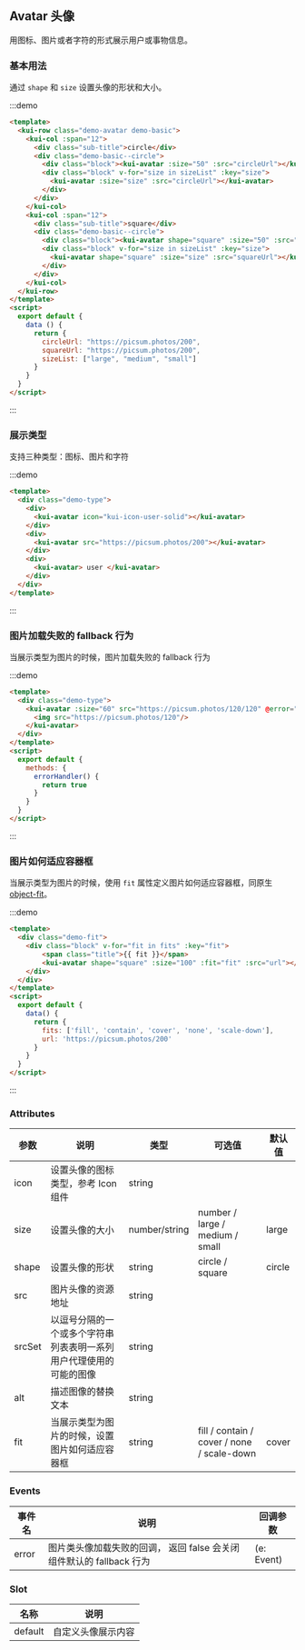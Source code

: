 ## Avatar 头像

用图标、图片或者字符的形式展示用户或事物信息。

### 基本用法

通过 `shape` 和 `size` 设置头像的形状和大小。

:::demo
```html
<template>
  <kui-row class="demo-avatar demo-basic">
    <kui-col :span="12">
      <div class="sub-title">circle</div>
      <div class="demo-basic--circle">
        <div class="block"><kui-avatar :size="50" :src="circleUrl"></kui-avatar></div>
        <div class="block" v-for="size in sizeList" :key="size">
          <kui-avatar :size="size" :src="circleUrl"></kui-avatar>
        </div>
      </div>
    </kui-col>  
    <kui-col :span="12">
      <div class="sub-title">square</div>
      <div class="demo-basic--circle">
        <div class="block"><kui-avatar shape="square" :size="50" :src="squareUrl"></kui-avatar></div>
        <div class="block" v-for="size in sizeList" :key="size">
          <kui-avatar shape="square" :size="size" :src="squareUrl"></kui-avatar>
        </div>
      </div>
    </kui-col> 
  </kui-row>
</template>
<script>
  export default {
    data () {
      return {
        circleUrl: "https://picsum.photos/200",
        squareUrl: "https://picsum.photos/200",
        sizeList: ["large", "medium", "small"]
      }
    }
  }
</script>

```
:::

### 展示类型

支持三种类型：图标、图片和字符

:::demo
```html
<template>
  <div class="demo-type">
    <div>
      <kui-avatar icon="kui-icon-user-solid"></kui-avatar>
    </div>
    <div>
      <kui-avatar src="https://picsum.photos/200"></kui-avatar>
    </div>
    <div>
      <kui-avatar> user </kui-avatar>
    </div>
  </div>
</template>
```
:::

### 图片加载失败的 fallback 行为

当展示类型为图片的时候，图片加载失败的 fallback 行为

:::demo
```html
<template>
  <div class="demo-type">
    <kui-avatar :size="60" src="https://picsum.photos/120/120" @error="errorHandler">
      <img src="https://picsum.photos/120"/>
    </kui-avatar>
  </div>
</template>
<script>
  export default {
    methods: {
      errorHandler() {
        return true
      }
    }
  }
</script>

```
:::

### 图片如何适应容器框

当展示类型为图片的时候，使用 `fit` 属性定义图片如何适应容器框，同原生 [object-fit](https://developer.mozilla.org/en-US/docs/Web/CSS/object-fit)。

:::demo
```html
<template>
  <div class="demo-fit">
    <div class="block" v-for="fit in fits" :key="fit">
        <span class="title">{{ fit }}</span>
        <kui-avatar shape="square" :size="100" :fit="fit" :src="url"></kui-avatar>
    </div>
  </div>
</template>
<script>
  export default {
    data() {
      return {
        fits: ['fill', 'contain', 'cover', 'none', 'scale-down'],
        url: 'https://picsum.photos/200'
      }
    }
  }
</script>

```
:::

### Attributes

| 参数              | 说明                             | 类型            | 可选值 | 默认值 |
| ----------------- | -------------------------------- | --------------- | ------ | ------ |
| icon              | 设置头像的图标类型，参考 Icon 组件   | string          |        |        |
| size              | 设置头像的大小                     | number/string | number / large / medium / small | large  |
| shape             | 设置头像的形状  | string |    circle / square     |   circle  |
| src               | 图片头像的资源地址 | string |        |      |
| srcSet            | 以逗号分隔的一个或多个字符串列表表明一系列用户代理使用的可能的图像 | string |        |      |
| alt               | 描述图像的替换文本 | string |        |      |
| fit               | 当展示类型为图片的时候，设置图片如何适应容器框 | string |    fill / contain / cover / none / scale-down    |   cover   |


### Events

| 事件名 | 说明               | 回调参数 |
| ------ | ------------------ | -------- |
| error  | 图片类头像加载失败的回调， 返回 false 会关闭组件默认的 fallback 行为 |(e: Event)  |

### Slot

| 名称	 | 说明               |  
| ------ | ------------------ | 
| default  | 自定义头像展示内容 |

